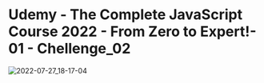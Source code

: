 # Udemy - The Complete JavaScript Course 2022 - From Zero to Expert!- 01 - Chellenge_02
![2022-07-27_18-17-04](https://user-images.githubusercontent.com/7596756/181297840-c061a2cf-ca74-4483-836d-e0d859b77efe.png)
